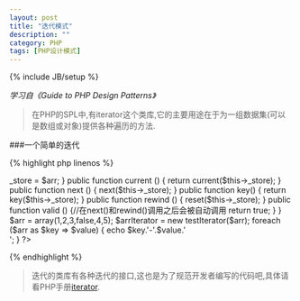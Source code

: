 ```yaml
---
layout: post
title: "迭代模式"
description: ""
category: PHP
tags: [PHP设计模式]
---
```

{% include JB/setup %}

*学习自《Guide to PHP Design Patterns》*

>在PHP的SPL中,有iterator这个类库,它的主要用途在于为一组数据集(可以是数组或对象)提供各种遍历的方法.

<!--more-->
###一个简单的迭代

{% highlight php linenos %}
<?php 
class testIterator implements iterator {
    private $_store;//存储数据的集合

    public function __construct (&$arr) {
        $this->_store = $arr;
    }

    public function current () {
        return current($this->_store);
    }

    public function next () {
        next($this->_store);
    }

    public function key() {
        return key($this->_store);
    }

    public function rewind () {
        reset($this->_store);
    }

    public function valid () {//在next()和rewind()调用之后会被自动调用
        return true;
    }
}
$arr         = array(1,2,3,false,4,5);
$arrIterator = new testIterator($arr);
foreach ($arr as $key => $value) {
    echo $key.'-'.$value.'<br />';
}
?>
{% endhighlight %}

>迭代的类库有各种迭代的接口,这也是为了规范开发者编写的代码吧,具体请看PHP手册[iterator](http://cn2.php.net/manual/en/class.iterator.php).